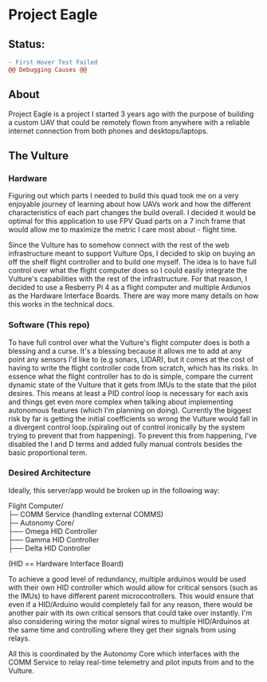 # Project Eagle

## Status:  

```diff
- First Hover Test Failed
@@ Debugging Causes @@
```

## About
Project Eagle is a project I started 3 years ago with the purpose of building a custom UAV that could be remotely flown from anywhere with a reliable internet connection from both phones and desktops/laptops.

## The Vulture

### Hardware 
Figuring out which parts I needed to build this quad took me on a very enjoyable journey of learning about how UAVs work and how the different characteristics of each part changes the build overall. I decided it would be optimal for this application to use FPV Quad parts on a 7 inch frame that would allow me to maximize the metric I care most about - flight time.

Since the Vulture has to somehow connect with the rest of the web infrastructure meant to support Vulture Ops, I decided to skip on buying an off the shelf flight controller and to build one myself. The idea is to have full control over what the flight computer does so I could easily integrate the Vulture's capabilities with the rest of the infrastructure. For that reason, I decided to use a Resberry Pi 4 as a flight computer and multiple Ardunios as the Hardware Interface Boards. There are way more many details on how this works in the technical docs.

### Software  (This repo)
To have full control over what the Vulture's flight computer does is both a blessing and a curse. It's a blessing because it allows me to add at any point any sensors I'd like to (e.g sonars, LIDAR), but it comes at the cost of having to write the flight controller code from scratch, which has its risks. In essence what the flight controller has to do is simple, compare the current dynamic state of the Vulture that it gets from IMUs to the state that the pilot desires. This means at least a PID control loop is necessary for each axis and things get even more complex when talking about implementing autonomous features (which I'm planning on doing). Currently the biggest risk by far is getting the initial coefficients so wrong the Vulture would fall in a divergent control loop.(spiraling out of control ironically by the system trying to prevent that from happening). To prevent this from happening, I've disabled the I and D terms and added fully manual controls besides the basic proportional term. 

### Desired Architecture

Ideally, this server/app would be broken up in the following way:

Flight Computer/<br />
├─ COMM Service (handling external COMMS)<br />
├─ Autonomy Core/<br />
├── Omega HID Controller<br />
├── Gamma HID Controller<br />
├── Delta HID Controller<br />

(HID == Hardware Interface Board)

To achieve a good level of redundancy, multiple arduinos would be used with their own HID controller which would allow for critical sensors (such as the IMUs) to have different parent microcontrollers. This would ensure that even if a HID/Arduino would completely fail for any reason, there would be another pair with its own critical sensors that could take over instantly. I'm also considering wiring the motor signal wires to multiple HID/Arduinos at the same time and controlling where they get their signals from using relays. 

All this is coordinated by the Autonomy Core which interfaces with the COMM Service to relay real-time telemetry and pilot inputs from and to the Vulture. 
